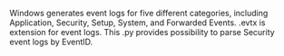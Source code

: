 Windows generates event logs for five different categories, including Application, Security, Setup, System, and Forwarded Events.
.evtx is extension for event logs. 
This .py provides possibility to parse Security event logs by EventID. 
